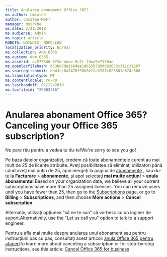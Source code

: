 ```yaml
---
title: Anularea abonament Office 365?
ms.author: cmcatee
author: cmcatee-MSFT
manager: mnirkhe
ms.date: 2/21/2018
ms.audience: Admin
ms.topic: article
ROBOTS: NOINDEX, NOFOLLOW
localization_priority: Normal
ms.collection: Adm_O365
ms.custom: Adm_O365
ms.assetid: ec57734d-073d-4aee-8c7c-f4aa9e7130ae
ms.openlocfilehash: b538d7de1b8dae14b55b799dd02055c311c31207
ms.sourcegitcommit: dd43cc0a9470f98b8ef2a3787c823801d674c666
ms.translationtype: MT
ms.contentlocale: ro-RO
ms.lasthandoff: 02/12/2019
ms.locfileid: "29902316"
---
```

# <a name="canceling-your-office-365-subscription"></a><span data-ttu-id="399ad-102">Anularea abonament Office 365?</span><span class="sxs-lookup"><span data-stu-id="399ad-102">Canceling your Office 365 subscription?</span></span>

<span data-ttu-id="399ad-103">Ne pare rău pentru a vedea tu du-te!</span><span class="sxs-lookup"><span data-stu-id="399ad-103">We're sorry to see you go!</span></span>
  
<span data-ttu-id="399ad-p101">Pe baza datelor organizaţiei, credem că toate abonamentele curent au mai mult de 25 de licenţe atribuite. Aveţi posibilitatea să eliminaţi utilizatori până când aveţi mai puţin de 25, apoi mergeţi la pagina de [abonamente](https://go.microsoft.com/fwlink/p/?linkid=842054) , sau du-te la **Facturare** \> **abonamente**, şi apoi selectaţi **mai multe acţiuni** \> **anula abonamentul**.</span><span class="sxs-lookup"><span data-stu-id="399ad-p101">Based on your organization data, we believe all your current subscriptions have more than 25 assigned licenses. You can remove users until you have fewer than 25, then go to the [Subscriptions](https://go.microsoft.com/fwlink/p/?linkid=842054) page, or go to **Billing** \> **Subscriptions**, and then choose **More actions** \> **Cancel subscription**.</span></span>
  
<span data-ttu-id="399ad-106">Alternativ, utilizaţi opţiunea "să ne te sun" să vorbesc cu un inginer de suport.</span><span class="sxs-lookup"><span data-stu-id="399ad-106">Alternatively, use the "Let us call you" option to talk to a support engineer.</span></span>
  
<span data-ttu-id="399ad-107">Pentru a afla mai multe despre anularea unui abonament sau pentru instrucţiuni pas cu pas, consultaţi acest articol: [anula Office 365 pentru afaceri](https://support.office.com/article/b1bc0bef-4608-4601-813a-cdd9f746709a)</span><span class="sxs-lookup"><span data-stu-id="399ad-107">To learn more about canceling a subscription or for step-by-step instructions, see this article: [Cancel Office 365 for business](https://support.office.com/article/b1bc0bef-4608-4601-813a-cdd9f746709a)</span></span>
  

